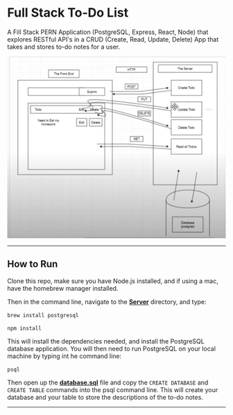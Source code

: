 # Full Stack To-Do List

A Fill Stack PERN Application (PostgreSQL, Express, React, Node) that explores RESTful API's in a CRUD (Create, Read, Update, Delete) App that takes and stores to-do notes for a user.

<img src= 'public/images/diagram.png' />

---

## How to Run

Clone this repo, make sure you have Node.js installed, and if using a mac, have the homebrew manager installed.

Then in the command line, navigate to the [**Server**](server) directory, and type:

```
brew install postgresql
```

```
npm install
```

This will install the dependencies needed, and install the PostgreSQL database application. You will then need to run PostgreSQL on your local machine by typing int he command line:

```
psql
```

Then open up the [**database.sql**](database.sql) file and copy the `CREATE DATABASE` and `CREATE TABLE` commands into the psql command line. This will create your database and your table to store the descriptions of the to-do notes.

---
